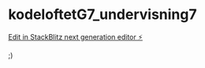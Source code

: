 # kodeloftetG7_undervisning7

[Edit in StackBlitz next generation editor ⚡️](https://stackblitz.com/~/github.com/JulieKodehode/kodeloftetG7_undervisning7)

;)
